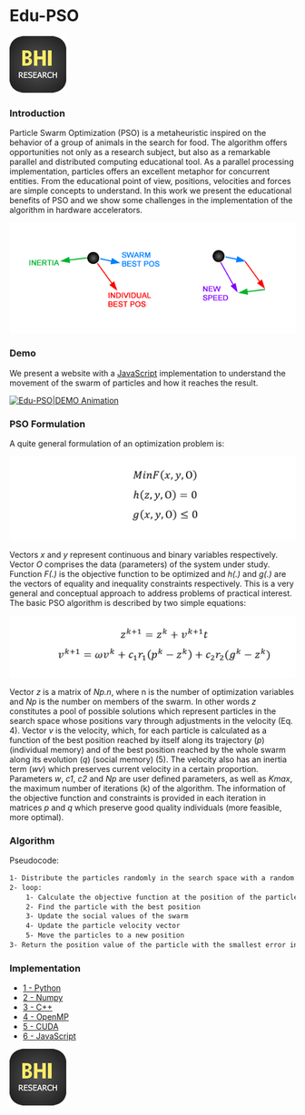# Edu-PSO

[![BHI|Research Group](https://github.com/BHI-Research/Edu-PSO/blob/master/DEMO/logoBHI.png?raw=true)](https://bhi-research.github.io/)

### Introduction

Particle Swarm Optimization (PSO) is a metaheuristic inspired on the behavior of a group of animals in the search for food. The algorithm offers opportunities not only as a research subject, but also as a remarkable parallel and distributed computing educational tool. As a parallel processing implementation, particles offers an excellent metaphor for concurrent entities. From the educational point of view, positions, velocities and forces are simple concepts to understand. In this work we present the educational benefits of PSO and we show some challenges in the implementation of the algorithm in hardware accelerators.

![Edu-PSO|Particle](https://github.com/BHI-Research/Edu-PSO/blob/master/img/part.png?raw=true)

### Demo

We present a website with a [JavaScript](https://github.com/BHI-Research/Edu-PSO/tree/master/DEMO) implementation to understand the movement of the swarm of particles and how it reaches the result.

[![Edu-PSO|DEMO Animation](https://github.com/BHI-Research/Edu-PSO/blob/master/img/EduPSODEMO.gif?raw=true)](https://bhi-research.github.io/)


### PSO Formulation

A quite general formulation of an optimization problem is:

[![Edu-PSO|DEMO Ecuation 1](https://github.com/BHI-Research/Edu-PSO/blob/master/img/e1.PNG?raw=true)](https://bhi-research.github.io/)

Vectors  *x* and *y* represent continuous and binary variables respectively. Vector  *O* comprises the data (parameters) of the system under study. Function *F(.)* is the  objective function to be optimized and *h(.)* and *g(.)* are the vectors of equality and inequality constraints respectively. This is a very general and conceptual approach to address problems of practical interest. The basic PSO algorithm is described by two simple equations:

[![Edu-PSO|DEMO Ecuation 2](https://github.com/BHI-Research/Edu-PSO/blob/master/img/e2.PNG?raw=true)](https://bhi-research.github.io/)

Vector  *z* is a matrix of *Np.n*, where n is the number of optimization variables and *Np* is the number on members of the swarm. In other words *z* constitutes a pool of possible solutions which represent particles in the search space whose positions vary through adjustments in the velocity (Eq. 4). Vector *v* is the velocity, which, for each particle is calculated as a function of the best position reached by itself along its trajectory (*p*) (individual memory) and of the best position reached by the whole swarm along its evolution (*q*) (social memory) (5). The velocity also has an inertia term (*wv*) which preserves current velocity in a certain proportion. Parameters *w*, *c1*, *c2* and *Np* are user defined parameters, as well as *Kmax*, the maximum number of iterations (k) of the algorithm. The information of the objective function and constraints is provided in each iteration in matrices *p* and *q* which preserve good quality individuals (more feasible, more optimal). 



### Algorithm

Pseudocode:
```sh
1- Distribute the particles randomly in the search space with a random velocity value.
2- loop:
    1- Calculate the objective function at the position of the particle
    2- Find the particle with the best position
    3- Update the social values of the swarm
    4- Update the particle velocity vector
    5- Move the particles to a new position
3- Return the position value of the particle with the smallest error in the calculation of the objective function
```

### Implementation

- [1 - Python](https://github.com/BHI-Research/Edu-PSO/tree/master/1-Python)
- [2 - Numpy](https://github.com/BHI-Research/Edu-PSO/tree/master/2-Numpy)
- [3 - C++](https://github.com/BHI-Research/Edu-PSO/tree/master/3-C%2B%2B)
- [4 - OpenMP](https://github.com/BHI-Research/Edu-PSO/tree/master/4-OpenMP)
- [5 - CUDA](https://github.com/BHI-Research/Edu-PSO/tree/master/5-CUDA)
- [6 - JavaScript](https://github.com/BHI-Research/Edu-PSO/tree/master/6-JavaScript)



[![BHI|Research Group](https://github.com/BHI-Research/Edu-PSO/blob/master/DEMO/logoBHI.png?raw=true)](https://bhi-research.github.io/)


